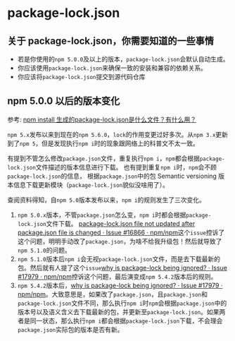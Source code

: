 # package-lock.json

## 关于 package-lock.json，你需要知道的一些事情

- 若是你使用的`npm 5.0.0`及以上的版本，`package-lock.json`会默认自动生成。
- 你应该使用`package-lock.json`来确保一致的安装和兼容的依赖关系。
- 你应该将`package-lock.json`提交到源代码仓库

## npm 5.0.0 以后的版本变化

参考: [npm install 生成的package-lock.json是什么文件？有什么用？](https://www.zhihu.com/question/62331583)

`npm 5.x`发布以来到现在的`npm 5.6.0`，`lock`的作用变更过好多次。从`npm 3.x`更新到了`npm 5`，但是发现执行`npm i`时的现象跟网络上的科普文不太一致。

有提到不管怎么修改`package.json`文件，重复执行`npm i`，`npm`都会根据`package-lock.json`文件描述的版本信息进行下载。
也有提到重复`npm i`时，`npm`会不顾`package-lock.json`的信息，
根据`package.json`中的包 Semantic versioning 版本信息下载更新模块（`package-lock.json`貌似没啥用了）。

查阅资料得知，自`npm 5.0`版本发布以来，`npm i`的规则发生了三次变化。

1. `npm 5.0.x`版本，不管`package.json`怎么变，`npm i`时都会根据`package-lock.json`文件下载。
[package-lock.json file not updated after package.json file is changed · Issue #16866 · npm/npm](https://github.com/npm/npm/issues/16866)这个`issue`控诉了这个问题，明明手动改了`package.json`，为啥不给我升级包！然后就导致了`npm 5.1.0`的问题。
2. `npm 5.1.0`版本后`npm i`会无视`package-lock.json`文件，而是去下载最新的包。然后就有人提了这个`issue`[why is package-lock being ignored? · Issue #17979 · npm/npm](https://github.com/npm/npm/issues/17979)控诉这个问题，最后演变成`npm 5.4.2`版本后的规则。
3. `npm 5.4.2`版本后，[why is package-lock being ignored? · Issue #17979 · npm/npm](https://github.com/npm/npm/issues/17979)。大致意思是，如果改了`package.json`，且`package.json`和`package-lock.json`文件不同，那么执行`npm i`时`npm`会根据`package.json`中的版本号以及语义含义去下载最新的包，并更新至`package-lock.json`。如果两者是同一状态，那么执行`npm i`都会根据`package-lock.json`下载，不会理会`package.json`实际包的版本是否有新。
